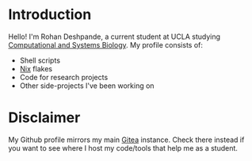 # Introduction
Hello! I'm Rohan Deshpande, a current student at UCLA studying [Computational and Systems Biology](https://casb.ucla.edu/).
My profile consists of:
* Shell scripts
* [Nix](https://nixos.org/) flakes
* Code for research projects
* Other side-projects I've been working on

# Disclaimer
My Github profile mirrors my main [Gitea](https://git.rdesh.xyz/explore/repos) instance. 
Check there instead if you want to see where I host my code/tools that help me as a student.

